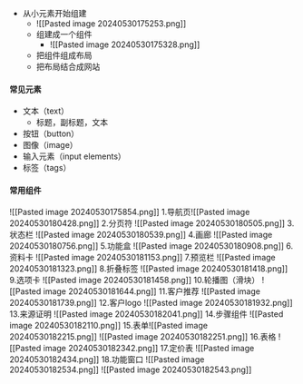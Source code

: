- 从小元素开始组建
	- ![[Pasted image 20240530175253.png]]
	- 组建成一个组件
		- ![[Pasted image 20240530175328.png]]
	- 把组件组成布局
	- 把布局结合成网站
#### 常见元素
- 文本（text）
	- 标题，副标题，文本
- 按钮（button）
- 图像（image）
- 输入元素（input elements）
- 标签（tags）
#### 常用组件
![[Pasted image 20240530175854.png]]
1.导航页![[Pasted image 20240530180428.png]]
2.分页符
![[Pasted image 20240530180505.png]]
3.状态栏
![[Pasted image 20240530180539.png]]
4.画廊
![[Pasted image 20240530180756.png]]
5.功能盒
![[Pasted image 20240530180908.png]]
6.资料卡
![[Pasted image 20240530181153.png]]
7.预览栏
![[Pasted image 20240530181323.png]]
8.折叠标签
![[Pasted image 20240530181418.png]]
9.选项卡
![[Pasted image 20240530181458.png]]
10.轮播图（滑块）
![[Pasted image 20240530181644.png]]
11.客户推荐
![[Pasted image 20240530181739.png]]
12.客户logo
![[Pasted image 20240530181932.png]]
13.来源证明
![[Pasted image 20240530182041.png]]
14.步骤组件
![[Pasted image 20240530182110.png]]
15.表单![[Pasted image 20240530182215.png]]
![[Pasted image 20240530182251.png]]
16.表格
![[Pasted image 20240530182342.png]]
17.定价表
![[Pasted image 20240530182434.png]]
18.功能窗口
![[Pasted image 20240530182534.png]]
![[Pasted image 20240530182543.png]]

